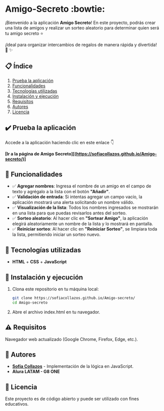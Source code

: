 # Amigo-Secreto :bowtie:

¡Bienvenido a la aplicación **Amigo Secreto**!
En este proyecto, podrás crear una lista de amigos y realizar un sorteo aleatorio para determinar quien será tu amigo secreto :star:

¡Ideal para organizar intercambios de regalos de manera rápida y divertida! :gift: :sparkles:

## :clipboard: Índice

1. [Prueba la aplicación](#Prueba-la-aplicación)
2. [Funcionalidades](#️-funcionalidades)  
3. [Tecnologías utilizadas](#️-tecnologías-utilizadas)  
4. [Instalación y ejecución](#-instalación-y-ejecución)  
5. [Requisitos](#-requisitos)  
6. [Autores](#-autores)  
7. [Licencia](#-licencia)  

## :heavy_check_mark: Prueba la aplicación

Accede a la aplicación haciendo clic en este enlace :point_down:

**[Ir a la página de Amigo Secreto][(https://sofiacollazos.github.io/Amigo-secreto/)]**  

## :hammer: Funcionalidades

- :white_check_mark: **Agregar nombres**: Ingresa el nombre de un amigo en el campo de texto y agrégalo a la lista con el botón **"Añadir"**.
- :white_check_mark: **Validación de entrada**: Si intentas agregar un campo vacío, la aplicación mostrará una alerta solicitando un nombre válido.
- :white_check_mark: **Visualización de la lista**: Todos los nombres ingresados se mostrarán en una lista para que puedas revisarlos antes del sorteo.
- :white_check_mark: **Sorteo aleatorio**: Al hacer clic en **"Sortear Amigo"**, la aplicación elegirá aleatoriamente un nombre de la lista y lo mostrará en pantalla.
- :white_check_mark: **Reiniciar sorteo**: Al hacer clic en **"Reiniciar Sorteo"**, se limpiara toda la lista, permitiendo iniciar un sorteo nuevo.

## :link: Tecnologías utilizadas

- **HTML** + **CSS** + **JavaScript**

## :traffic_light: Instalación y ejecución

1. Clona este repositorio en tu máquina local:

   ```bash
   git clone https://sofiacollazos.github.io/Amigo-secreto/
   cd Amigo-secreto

2. Abre el archivo index.html en tu navegador.

## :warning: Requisitos
Navegador web actualizado (Google Chrome, Firefox, Edge, etc.).

## :raising_hand: Autores
- **[Sofía Collazos](https://github.com/Sofiacollazos)** - Implementación de la lógica en JavaScript.  
- **Alura LATAM - G8 ONE** 

## :page_facing_up: Licencia
Este proyecto es de código abierto y puede ser utilizado con fines educativos.
